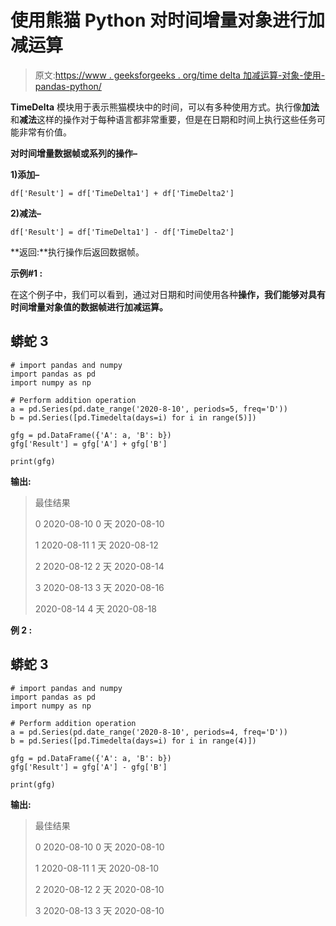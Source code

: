 # 使用熊猫 Python 对时间增量对象进行加减运算

> 原文:[https://www . geeksforgeeks . org/time delta 加减运算-对象-使用-pandas-python/](https://www.geeksforgeeks.org/addition-and-subtraction-on-timedelta-objects-using-pandas-python/)

**TimeDelta** 模块用于表示熊猫模块中的时间，可以有多种使用方式。执行像**加法**和**减法**这样的操作对于每种语言都非常重要，但是在日期和时间上执行这些任务可能非常有价值。

**对时间增量数据帧或系列的操作–**

**1)添加–**

```
df['Result'] = df['TimeDelta1'] + df['TimeDelta2']
```

**2)减法–**

```
df['Result'] = df['TimeDelta1'] - df['TimeDelta2']
```

**返回:**执行操作后返回数据帧。

**示例#1 :**

在这个例子中，我们可以看到，通过对日期和时间使用各种**操作，我们能够对具有时间增量对象值的数据帧进行加减运算。**

## 蟒蛇 3

```
# import pandas and numpy
import pandas as pd
import numpy as np

# Perform addition operation
a = pd.Series(pd.date_range('2020-8-10', periods=5, freq='D'))
b = pd.Series([pd.Timedelta(days=i) for i in range(5)])

gfg = pd.DataFrame({'A': a, 'B': b})
gfg['Result'] = gfg['A'] + gfg['B']

print(gfg)
```

**输出:**

> 最佳结果
> 
> 0 2020-08-10 0 天 2020-08-10
> 
> 1 2020-08-11 1 天 2020-08-12
> 
> 2 2020-08-12 2 天 2020-08-14
> 
> 3 2020-08-13 3 天 2020-08-16
> 
> 2020-08-14 4 天 2020-08-18

**例 2 :**

## 蟒蛇 3

```
# import pandas and numpy
import pandas as pd
import numpy as np

# Perform addition operation
a = pd.Series(pd.date_range('2020-8-10', periods=4, freq='D'))
b = pd.Series([pd.Timedelta(days=i) for i in range(4)])

gfg = pd.DataFrame({'A': a, 'B': b})
gfg['Result'] = gfg['A'] - gfg['B']

print(gfg)
```

**输出:**

> 最佳结果
> 
> 0 2020-08-10 0 天 2020-08-10
> 
> 1 2020-08-11 1 天 2020-08-10
> 
> 2 2020-08-12 2 天 2020-08-10
> 
> 3 2020-08-13 3 天 2020-08-10